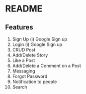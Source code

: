 # README

## Features

1. Sign Up
   (i) Google Sign up
2. Login
   (i) Google Sign up
3. CRUD Post
4. Add/Delete Story
5. Like a Post
6. Add/Delete a Comment on a Post
7. Messaging
8. Forgot Password
9. Notification to people
10. Search
